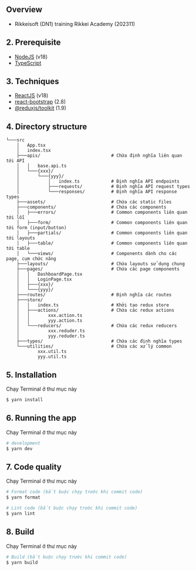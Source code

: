 ## Overview
- Rikkeisoft (DN1) training Rikkei Academy (202311)

## 2. Prerequisite

- [NodeJS](https://nodejs.org) (v18)
- [TypeScript](https://www.typescriptlang.org/)

## 3. Techniques
- [ReactJS](https://legacy.reactjs.org/) (v18)
- [react-bootstrap](https://react-bootstrap.netlify.app/) (2.8)
- [@reduxjs/toolkit](https://redux-toolkit.js.org/) (1.9)

## 4. Directory structure
```
└───src
    │   App.tsx
    │   index.tsx
    ├───apis/                           # Chứa định nghĩa liên quan tới API
    │   │   base.api.ts
    │   └───{xxx}/
    │       └───{yyy}/
    │           │   index.ts            # Định nghĩa API endpoints
    │           ├───requests/           # Định nghĩa API request types
    │           └───responses/          # Định nghĩa API response types
    ├───assets/                         # Chứa các static files
    ├───components/                     # Chứa các components
    │   ├───errors/                     # Common components liên quan tới lỗi
    │   ├───form/                       # Common components liên quan tới form (input/button)
    │   ├───partials/                   # Common components liên quan tới layouts
    │   ├───table/                      # Common components liên quan tới table
    │   └───views/                      # Components dành cho các page, cụm chức năng
    ├───layouts/                        # Chứa layouts sử dụng chung
    ├───pages/                          # Chứa các page components
    │   │   DashboardPage.tsx
    │   │   LoginPage.tsx
    │   ├───{xxx}/
    │   └───{yyy}/
    ├───routes/                         # Định nghĩa các routes
    ├───store/
    │   │   index.ts                    # Khởi tạo redux store
    │   ├───actions/                    # Chứa các redux actions
    │   │       xxx.action.ts
    │   │       yyy.action.ts
    │   └───reducers/                   # Chứa các redux reducers
    │           xxx.reduder.ts
    │           yyy.reduder.ts
    ├───types/                          # Chứa các định nghĩa types
    └───utilities/                      # Chứa các xử lý common
            xxx.util.ts
            yyy.util.ts
```

## 5. Installation

Chạy Terminal ở thư mục này

```bash
$ yarn install
```

## 6. Running the app
Chạy Terminal ở thư mục này

```bash
# development
$ yarn dev
```

## 7. Code quality
Chạy Terminal ở thư mục này

```bash
# Format code (bắt buộc chạy trước khi commit code)
$ yarn format

# Lint code (bắt buộc chạy trước khi commit code)
$ yarn lint
```

## 8. Build
Chạy Terminal ở thư mục này

```bash
# Build (bắt buộc chạy trước khi commit code)
$ yarn build
```

